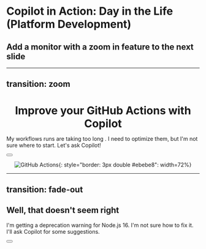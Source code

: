 # Copilot in Action: Day in the Life (Platform Development)

## Add a monitor with a zoom in feature to the next slide

---
transition: zoom
---

<div align="center">

  <h1 style="margin-bottom: 0em;">Improve your GitHub Actions with Copilot</h1>
  
</div>

My workflows runs are 
<span v-mark="{ at: 0, color: '#ffffff' }">
taking too long
</span>
. I need to optimize them, but I'm not sure where to start. Let's ask Copilot!

<div class="abs-br m-6 flex gap-2">
  <span v-mark="{ at: 1, color: '#24ae1d', type: 'circle' }">
    <button @click="$slidev.nav.openInEditor()" title="Open in Editor" class="text-xl slidev-icon-btn opacity-50 !border-none !hover:text-white">
      <carbon:edit />
    </button>
  </span>
</div>

<div align="center">

![GitHub Actions](/pull-request.png){: style="border: 3px double #ebebe8": width=72%}

</div>

<!--
#### Take a moment to discuss transition into this section and how copilot actually helps solve real problems developers are facing.

In the image shown, it shows a workflow file that is taking 2m11s to run.  This seems long for what it is doing. We can ask Copilot for some suggestions on how to optimize this workflow.

1. Press space then select the editor icon to open the file in the editor
  - chat mode ->  #file:deploy.yml Optimize the workflow file
  - modify mode -> Add actions/cache to the workflow
2. Commit the code using the commit message suggested by Copilot
3. Open a pull request and use copilot to suggest a description
4. Watch the workflow and discuss the improvements after multiple runs
-->

---
transition: fade-out
---

## Well, that doesn't seem right

<!-- insert image of a node16 deprecation error -->

I'm getting a deprecation warning for Node.js 16. I'm not sure how to fix it. I'll ask Copilot for some suggestions.

<div class="abs-br m-6 flex gap-2">
  <span v-mark="{ at: 0, color: '#24ae1d', type: 'circle' }">
    <button @click="$slidev.nav.openInEditor()" title="Open in Editor" class="text-xl slidev-icon-btn opacity-50 !border-none !hover:text-white">
      <carbon:edit />
    </button>
  </span>
</div>

<!--
#### This is a great opportunity to use Copilot to not only fix the issue, but also use Dependabot to keep the dependencies up to date.

1. Press space then select the editor icon to open the file in the editor
  - chat mode ->  #file:package.json What should I do about the Node.js 16 deprecation warning?
  - modify mode -> Update the Node.js version to 17

-->
